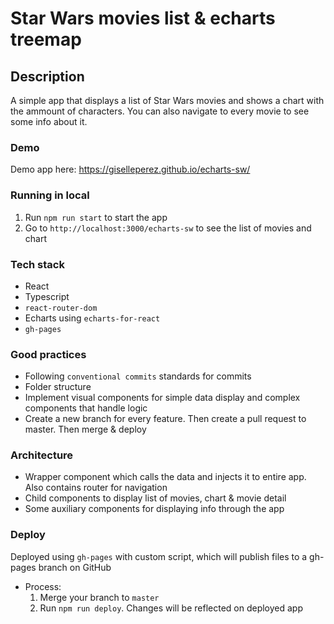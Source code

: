 # Star Wars movies list & echarts treemap

## Description

A simple app that displays a list of Star Wars movies and shows a chart with the ammount of characters. You can also navigate to every movie to see some info about it.

### Demo

Demo app here: https://giselleperez.github.io/echarts-sw/

### Running in local

1. Run `npm run start` to start the app
2. Go to `http://localhost:3000/echarts-sw` to see the list of movies and chart

### Tech stack

- React
- Typescript
- `react-router-dom`
- Echarts using `echarts-for-react`
- `gh-pages`

### Good practices

- Following `conventional commits` standards for commits
- Folder structure
- Implement visual components for simple data display and complex components that handle logic
- Create a new branch for every feature. Then create a pull request to master. Then merge & deploy

### Architecture

- Wrapper component which calls the data and injects it to entire app. Also contains router for navigation
- Child components to display list of movies, chart & movie detail
- Some auxiliary components for displaying info through the app

### Deploy

Deployed using `gh-pages` with custom script, which will publish files to a gh-pages branch on GitHub
- Process:
    1. Merge your branch to `master` 
    2. Run `npm run deploy`. Changes will be reflected on deployed app
